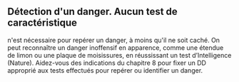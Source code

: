 ## Détection d'un danger. Aucun test de caractéristique

n'est nécessaire pour repérer un danger, à moins qu'il ne soit
caché. On peut reconnaître un danger inoffensif en apparence,
comme une étendue de limon ou une plaque de moisissures,
en réussissant un test d’Intelligence (Nature). Aidez-vous des
indications du chapitre 8 pour fixer un DD approprié aux tests
effectués pour repérer ou identifier un danger.

